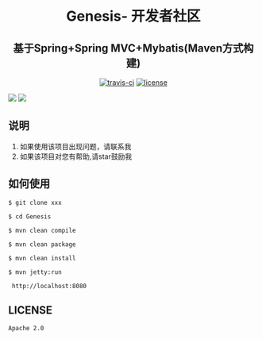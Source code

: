 <h1 align="center">Genesis- 开发者社区</h1>
<h2 align="center"> 基于Spring+Spring MVC+Mybatis(Maven方式构建)</h2>

<p align="center">
 <a href="https://travis-ci.org/withstars/Genesis"><img src="https://travis-ci.org/withstars/Genesis.svg?branch=master" alt="travis-ci"></a>
 <a href="https://github.com/withstars/Genesis"><img src="https://img.shields.io/hexpm/l/plug.svg" alt="license"></a>
</p>
<img src="https://raw.githubusercontent.com/withstars/Genesis/master/preview/1.PNG">
<img src="https://raw.githubusercontent.com/withstars/Genesis/master/preview/2.PNG"></br>

## 说明
1. 如果使用该项目出现问题，请联系我
2. 如果该项目对您有帮助,请star鼓励我

## 如何使用
```aidl
$ git clone xxx

$ cd Genesis

$ mvn clean compile

$ mvn clean package

$ mvn clean install

$ mvn jetty:run
 
 http://localhost:8080
```
## LICENSE
`Apache 2.0`
